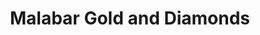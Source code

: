 ---
title: "Malabar Gold and Diamonds"
url: /naperville/malabar-gold-and-diamonds/
shop: jewelry
---